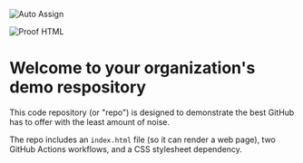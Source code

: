 ![Auto Assign](https://github.com/Projeto-Andre/demo-repository/actions/workflows/auto-assign.yml/badge.svg)

![Proof HTML](https://github.com/Projeto-Andre/demo-repository/actions/workflows/proof-html.yml/badge.svg)

# Welcome to your organization's demo respository
This code repository (or "repo") is designed to demonstrate the best GitHub has to offer with the least amount of noise.

The repo includes an `index.html` file (so it can render a web page), two GitHub Actions workflows, and a CSS stylesheet dependency.
